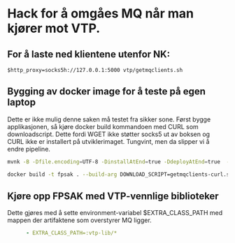 # Hack for å omgåes MQ når man kjører mot VTP.

## For å laste ned klientene utenfor NK:
```
$http_proxy=socks5h://127.0.0.1:5000 vtp/getmqclients.sh
```

## Bygging av docker image for å teste på egen laptop
Dette er ikke mulig denne saken må testet fra sikker sone. Først bygge applikasjonen, så kjøre
docker build kommandoen med CURL som downloadscript. Dette fordi WGET ikke støtter socks5 ut av 
boksen og CURL ikke er installert på utviklerimaget. Tungvint, men da slipper vi å endre pipeline.
```bash
mvnk -B -Dfile.encoding=UTF-8 -DinstallAtEnd=true -DdeployAtEnd=true  -DskipTests clean install

docker build -t fpsak . --build-arg DOWNLOAD_SCRIPT=getmqclients-curl.sh
```

## Kjøre opp FPSAK med VTP-vennlige biblioteker
Dette gjøres med å sette environment-variabel $EXTRA_CLASS_PATH med mappen der artifaktene som
overstyrer MQ ligger. 
```yaml
      - EXTRA_CLASS_PATH=:vtp-lib/*
```

